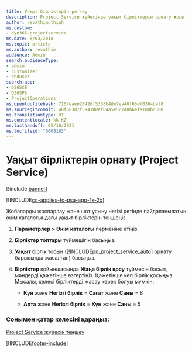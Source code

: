 ```yaml
---
title: Уақыт бірліктерін реттеу
description: Project Service жүйесінде уақыт бірліктерін орнату жолы
author: revathimuthiah
ms.custom:
- dyn365-projectservice
ms.date: 8/03/2018
ms.topic: article
ms.author: revathim
audience: Admin
search.audienceType:
- admin
- customizer
- enduser
search.app:
- D365CE
- D365PS
- ProjectOperations
ms.openlocfilehash: 7167eaee2842df5358b4de7ea40f65ef0364baf8
ms.sourcegitcommit: 40f68387f594180af64a5e5c748b6efa188bd300
ms.translationtype: HT
ms.contentlocale: kk-KZ
ms.lasthandoff: 05/10/2021
ms.locfileid: "6008183"
---
```

# <a name="set-up-time-units-project-service"></a>Уақыт бірліктерін орнату (Project Service)

[!include [banner](../includes/psa-now-project-operations.md)]

[!INCLUDE[cc-applies-to-psa-app-1x-2x](../includes/cc-applies-to-psa-app-1x-2x.md)]

Жобаларды жоспарлау және шот ұсыну негізі ретінде пайдаланылатын өнім каталогындағы уақыт бірліктерін теңшеңіз.  
  
1. **Параметрлер > Өнім каталогы** пәрменіне өтіңіз.  
  
2. **Бірліктер топтары** түймешігін басыңыз.  
  
3. **Уақыт** бірлік тобын ([!INCLUDE[pn_project_service_auto](../includes/pn-project-service-auto.md)] орнату барысында жасалған) басыңыз.  
  
4. **Бірліктер** қойыншасында **Жаңа бірлік қосу** түймесін басып, мәндерді қажетінше өзгертіңіз. Қажетінше көп бірлік қосыңыз. Мысалы, келесі бірліктерді жасау керек болуы мүмкін:  
  
   - **Күн** және **Негізгі бірлік** = **Сағат** және **Саны** = 8  
  
   - **Апта** және **Негізгі бірлік** = **Күн** және **Саны** = 5  
  
### <a name="see-also"></a>Сонымен қатар келесіні қараңыз:  
 [Project Service жүйесін теңшеу](../psa/configure.md)


[!INCLUDE[footer-include](../includes/footer-banner.md)]